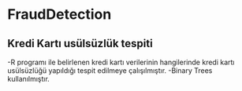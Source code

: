 # FraudDetection
## Kredi Kartı usülsüzlük tespiti
-R programı ile belirlenen kredi kartı verilerinin hangilerinde kredi kartı usülsüzlüğü yapıldığı tespit edilmeye çalışılmıştır.
-Binary Trees kullanılmıştır.
